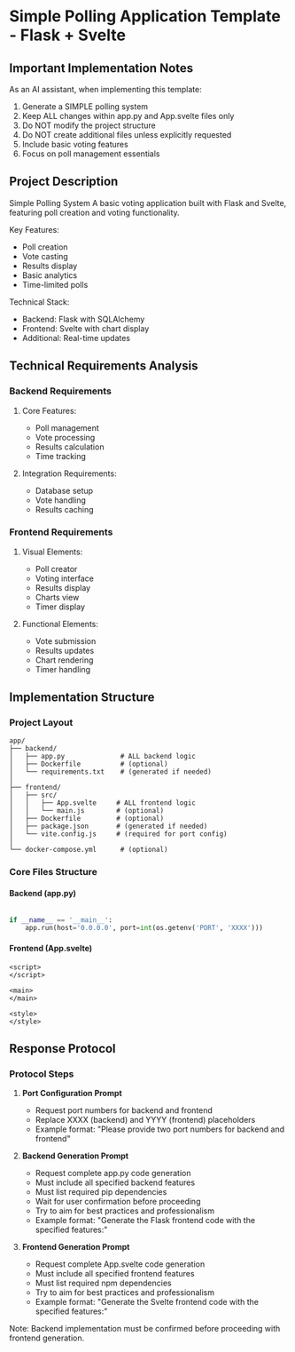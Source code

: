 # Simple Polling Application Template - Flask + Svelte

## Important Implementation Notes

As an AI assistant, when implementing this template:
1. Generate a SIMPLE polling system
2. Keep ALL changes within app.py and App.svelte files only
3. Do NOT modify the project structure
4. Do NOT create additional files unless explicitly requested
5. Include basic voting features
6. Focus on poll management essentials

## Project Description

Simple Polling System
A basic voting application built with Flask and Svelte, featuring poll creation and voting functionality.

Key Features:
- Poll creation
- Vote casting
- Results display
- Basic analytics
- Time-limited polls

Technical Stack:
- Backend: Flask with SQLAlchemy
- Frontend: Svelte with chart display
- Additional: Real-time updates

## Technical Requirements Analysis

### Backend Requirements
1. Core Features:
   - Poll management
   - Vote processing 
   - Results calculation
   - Time tracking

2. Integration Requirements:
   - Database setup
   - Vote handling
   - Results caching

### Frontend Requirements
1. Visual Elements:
   - Poll creator
   - Voting interface
   - Results display
   - Charts view
   - Timer display

2. Functional Elements:
   - Vote submission
   - Results updates
   - Chart rendering
   - Timer handling

## Implementation Structure

### Project Layout
```plaintext
app/
├── backend/
│   ├── app.py              # ALL backend logic
│   ├── Dockerfile          # (optional)
│   └── requirements.txt    # (generated if needed)
│
├── frontend/
│   ├── src/
│   │   ├── App.svelte     # ALL frontend logic
│   │   └── main.js        # (optional)
│   ├── Dockerfile         # (optional)
│   ├── package.json       # (generated if needed)
│   └── vite.config.js     # (required for port config)
│
└── docker-compose.yml      # (optional)
```

### Core Files Structure

#### Backend (app.py)
```python

if __name__ == '__main__':
    app.run(host='0.0.0.0', port=int(os.getenv('PORT', 'XXXX')))
```

#### Frontend (App.svelte)
```svelte
<script>
</script>

<main>
</main>

<style>
</style>
```

## Response Protocol

### Protocol Steps

1. **Port Configuration Prompt**
   - Request port numbers for backend and frontend
   - Replace XXXX (backend) and YYYY (frontend) placeholders
   - Example format: "Please provide two port numbers for backend and frontend"

2. **Backend Generation Prompt**
   - Request complete app.py code generation
   - Must include all specified backend features
   - Must list required pip dependencies
   - Wait for user confirmation before proceeding
   - Try to aim for best practices and professionalism
   - Example format: "Generate the Flask frontend code with the specified features:"

3. **Frontend Generation Prompt**
   - Request complete App.svelte code generation
   - Must include all specified frontend features
   - Must list required npm dependencies
   - Try to aim for best practices and professionalism
   - Example format: "Generate the Svelte frontend code with the specified features:"

Note: Backend implementation must be confirmed before proceeding with frontend generation.
